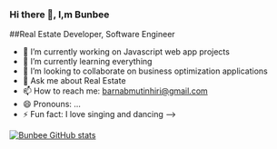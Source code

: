 ### Hi there 👋,  I,m Bunbee 

##Real Estate Developer, Software Engineer

- 🔭 I’m currently working on Javascript web app projects
- 🌱 I’m currently learning everything
- 👯 I’m looking to collaborate on business optimization applications
- 💬 Ask me about Real Estate
- 📫 How to reach me: barnabmutinhiri@gmail.com
- 😄 Pronouns: ...
- ⚡ Fun fact: I love singing and dancing
-->

[![Bunbee GitHub stats](https://github-readme-stats.vercel.app/api?username=mutinhiri)](https://github.com/anuraghazra/github-readme-stats)
